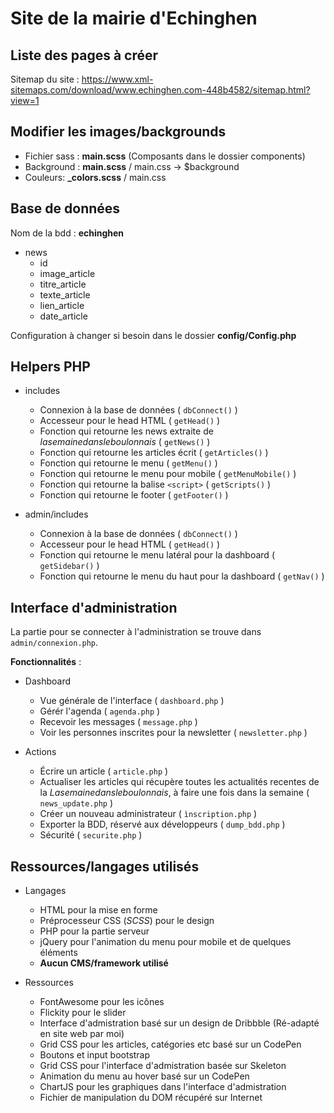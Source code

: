 # Site de la mairie d'Echinghen

## Liste des pages à créer

Sitemap du site : <https://www.xml-sitemaps.com/download/www.echinghen.com-448b4582/sitemap.html?view=1>

## Modifier les images/backgrounds

* Fichier sass : **main.scss** (Composants dans le dossier components)
* Background : **main.scss** / main.css -> $background
* Couleurs: **_colors.scss** / main.css

## Base de données

Nom de la bdd : **echinghen**

* news
  * id
  * image_article
  * titre_article
  * texte_article
  * lien_article
  * date_article

Configuration à changer si besoin dans le dossier **config/Config.php**

## Helpers PHP

* includes
  * Connexion à la base de données ( `dbConnect()` )
  * Accesseur pour le head HTML ( `getHead()` )
  * Fonction qui retourne les news extraite de *lasemainedansleboulonnais* ( `getNews()` )
  * Fonction qui retourne les articles écrit ( `getArticles()` )
  * Fonction qui retourne le menu ( `getMenu()` )
  * Fonction qui retourne le menu pour mobile ( `getMenuMobile()` )
  * Fonction qui retourne la balise `<script>` ( `getScripts()` )
  * Fonction qui retourne le footer ( `getFooter()` )

* admin/includes
  * Connexion à la base de données ( `dbConnect()` )
  * Accesseur pour le head HTML ( `getHead()` )
  * Fonction qui retourne le menu latéral pour la dashboard ( `getSidebar()` )
  * Fonction qui retourne le menu du haut pour la dashboard ( `getNav()` )

## Interface d'administration

La partie pour se connecter à l'administration se trouve dans `admin/connexion.php`.

**Fonctionnalités** : 

* Dashboard
  * Vue générale de l'interface ( `dashboard.php` )
  * Gérér l'agenda ( `agenda.php` )
  * Recevoir les messages ( `message.php` )
  * Voir les personnes inscrites pour la newsletter ( `newsletter.php` )

* Actions
  * Écrire un article ( `article.php` )
  * Actualiser les articles qui récupère toutes les actualités recentes de la *Lasemainedansleboulonnais*, à faire une fois dans la semaine ( `news_update.php` )
  * Créer un nouveau administrateur ( `ìnscription.php` )
  * Exporter la BDD, réservé aux développeurs ( `dump_bdd.php` )
  * Sécurité ( `securite.php` )

## Ressources/langages utilisés

* Langages
  * HTML pour la mise en forme
  * Préprocesseur CSS (*SCSS*) pour le design
  * PHP pour la partie serveur
  * jQuery pour l'animation du menu pour mobile et de quelques éléments
  * **Aucun CMS/framework utilisé**

* Ressources
  * FontAwesome pour les icônes
  * Flickity pour le slider
  * Interface d'admistration basé sur un design de Dribbble (Ré-adapté en site web par moi)
  * Grid CSS pour les articles, catégories etc basé sur un CodePen
  * Boutons et input bootstrap
  * Grid CSS pour l'interface d'admistration basée sur Skeleton
  * Animation du menu au hover basé sur un CodePen
  * ChartJS pour les graphiques dans l'interface d'admistration
  * Fichier de manipulation du DOM récupéré sur Internet